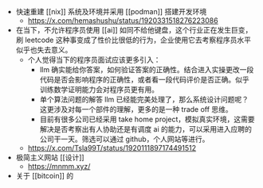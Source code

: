 - 快速重建 [[nix]] 系统及环境并采用 [[podman]] 搭建开发环境
	- https://x.com/hemashushu/status/1920331518276223086
- 在当下，不允许程序员使用 [[ai]] 如同不给他键盘，这个行业正在发生巨变，刷 leetcode 这种事变成了性价比很低的行为，企业使用它去考察程序员水平似乎也失去意义。
	- 个人觉得当下的程序员面试应该更多引入：
		- llm 确实能给你答案，如何验证答案的正确性。结合进入实操更改一段代码是否会影响程序的正确性，或者看一段代码评价是否正确。似乎训练数学证明能力会对程序员更有用。
		- 单个算法问题的解答 llm 已经能完美处理了，那么系统设计问题呢？这更涉及对每一个部件的理解，更多的是一种 trade off 思维。
		- 目前有很多公司已经采用 take home project，模拟真实环境，这需要解决是否考察出有人协助还是有调度 ai 的能力，可以采用进入应聘的公司干一天。筛选可以通过 github，个人网站等进行。
	- https://x.com/Tsla99T/status/1920111897174491512
- 极简主义网站 [[设计]]
	- https://mnmm.xyz/
- 关于 [[bitcoin]] 的